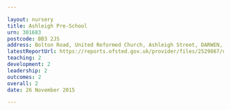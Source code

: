 ```yaml
---

layout: nursery
title: Ashleigh Pre-School
urn: 301683
postcode: BB3 2JS
address: Bolton Road, United Reformed Church, Ashleigh Street, DARWEN, Lancashire, BB3 2JS
latestReportUrl: https://reports.ofsted.gov.uk/provider/files/2529867/urn/301683.pdf
teaching: 2
development: 2
leadership: 2
outcomes: 2
overall: 2
date: 26 November 2015

---
```

